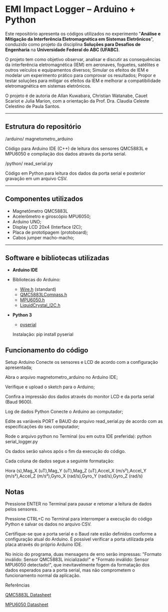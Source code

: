 # EMI Impact Logger – Arduino + Python

Este repositório apresenta os códigos utilizados no experimento "**Análise e Mitigação da Interferência Eletromagnética em Sistemas Eletrônicos**", conduzido como projeto da disciplina **Soluções para Desafios de Engenharia** na **Universidade Federal do ABC (UFABC)**.

O projeto tem como objetivo observar, analisar e discutir as consequências da interferência eletromagnética (IEM) em aeronaves, foguetes, satélites e outros veículos e equipamentos diversos; Simular os efeitos de IEM e modelar um experimento prático para comprovar os resultados; Propor e testar soluções para mitigar os efeitos da IEM e melhorar a compatibilidade eletromagnética em sistemas eletrônicos.

O projeto é de autoria de Allan Kuwabara, Christian Watanabe, Cauet Scariot e Julia Marion, com a orientação da Prof. Dra. Claudia Celeste Celestino de Paula Santos.

---

## Estrutura do repositório

/arduino/ magnetometro_arduino

Código para Arduino IDE (C++) de leitura dos sensores QMC5883L e MPU6050 e compilação dos dados através da porta serial.

/python/ read_serial.py

Código em Python para leitura dos dados da porta serial e posterior gravação em um arquivo CSV.

---

## Componentes utilizados

- Magnetômetro QMC5883L
- Acelerômetro e giroscópio MPU6050;
- Arduino UNO;
- Display LCD 20x4 (Interface I2C);
- Placa de prototipagem (protoboard);
- Cabos jumper macho-macho;

---

## Software e bibliotecas utilizadas

- **Arduino IDE**
- Bibliotecas do Arduino:
  - [Wire.h](https://www.arduino.cc/en/Reference/Wire) (standard)
  - [QMC5883LCompass.h](https://github.com/mprograms/QMC5883LCompass)
  - [MPU6050.h](https://github.com/jrowberg/i2cdevlib/tree/master/Arduino/MPU6050)
  - [LiquidCrystal_I2C.h](https://github.com/johnrickman/LiquidCrystal_I2C)

- **Python 3**
  - [pyserial](https://pypi.org/project/pyserial/)
 
  Instalação:
  pip install pyserial
  
## Funcionamento do código
Setup Arduino
Conecte os sensores e LCD de acordo com a configuração apresentada;

Abra o arquivo magnetometro_arduino no Arduino IDE;

Verifique e upload o sketch para o Arduino;

Confira a impressão dos dados através do monitor LCD e da porta serial (Baud 9600).

Log de dados Python
Conecte o Arduino ao computador;

Edite as variáveis PORT e BAUD do arquivo read_serial.py de acordo com as especificações do seu computador;

Rode o arquivo python no Terminal (ou em outra IDE preferida):
python serial_logger.py

Os dados serão salvos após o fim da execução do código.

Cada coluna de dados segue a seguinte formatação:

Hora (s),Mag_X (uT),Mag_Y (uT),Mag_Z (uT),Accel_X (m/s²),Accel_Y (m/s²),Accel_Z (m/s²),Gyro_X (rad/s),Gyro_Y (rad/s),Gyro_Z (rad/s)

## Notas
Pressione ENTER no Terminal para pausar e retomar a leitura de dados pelos sensores.

Pressione CTRL+C no Terminal para interromper a execução do código Python e salvar os dados no arquivo CSV.

Certifique-se que a porta serial e o Baud rate estão definidos conforme a configuração atual do Arduino. É possível verificar a porta utilizada pela placa através do próprio Arduino IDE.

No início do programa, duas mensagens de erro serão impressas: "Formato inválido: Sensor QMC5883L inicializado!" e "Formato inválido: Sensor MPU6050 detectado!", que inevitavelmente fogem da formatação dos dados esperados para a porta serial, mas não comprometem o funcionamento normal da aplicação.

Referências

[QMC5883L Datasheet](https://qstcorp.com/upload/pdf/202202/13-52-04%20QMC5883L%20Datasheet%20Rev.%20A(1).pdf)

[MPU6050 Datasheet](https://invensense.tdk.com/wp-content/uploads/2015/02/MPU-6000-Datasheet1.pdf)
